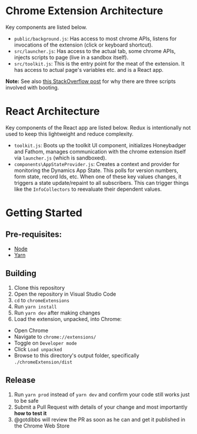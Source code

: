 # Chrome Extension Architecture

Key components are listed below.

 - `public/background.js`: Has access to most chrome APIs, listens for invocations of the extension (click or keyboard shortcut).
 - `src/launcher.js`: Has access to the actual tab, some chrome APIs, injects scripts to page (live in a sandbox itself).
 - `src/toolkit.js`: This is the entry point for the meat of the extension. It has access to actual page's variables etc. and is a React app.

**Note:** See also [this StackOverflow post](https://stackoverflow.com/questions/9915311/chrome-extension-code-vs-content-scripts-vs-injected-scripts/9916089#9916089) for why there are three scripts involved with booting.

# React Architecture

Key components of the React app are listed below. Redux is intentionally not used to keep this lightweight and reduce complexity.

 - `toolkit.js`: Boots up the toolkit UI component, initializes Honeybadger and Fathom, manages communication with the chrome extension itself via `launcher.js` (which is sandboxed).
 - `components\AppStateProvider.js`: Creates a context and provider for monitoring the Dynamics App State. This polls for version numbers, form state, record Ids, etc. When one of these key values changes, it triggers a state update/repaint to all subscribers. This can trigger things like the `InfoCollectors` to reevaluate their dependent values.

# Getting Started

## Pre-requisites:
- [Node](https://nodejs.org/)
- [Yarn](https://yarnpkg.com/getting-started/install)

## Building

1. Clone this repository
2. Open the repository in Visual Studio Code
3. `cd` to `chromeExtensions`
4. Run `yarn install`
5. Run `yarn dev` after making changes
6. Load the extension, unpacked, into Chrome:
 - Open Chrome
 - Navigate to `chrome://extensions/`
 - Toggle on `Developer mode`
 - Click `Load unpacked`
 - Browse to this directory's output folder, specifically `./chromeExtension/dist`

## Release

1. Run `yarn prod` instead of `yarn dev` and confirm your code still works just to be safe
2. Submit a Pull Request with details of your change and most importantly **how to test it**
3. @gotdibbs will review the PR as soon as he can and get it published in the Chrome Web Store